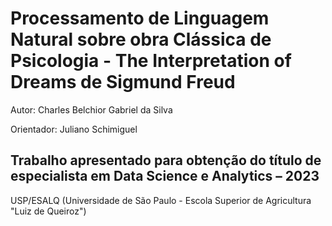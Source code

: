 # Processamento de Linguagem Natural sobre obra Clássica de Psicologia - The Interpretation of Dreams de Sigmund Freud

<p> Autor: Charles Belchior Gabriel da Silva </p>

<p> Orientador: Juliano Schimiguel </p>

## Trabalho apresentado para obtenção do título de especialista em Data Science e Analytics – 2023

<p> USP/ESALQ (Universidade de São Paulo - Escola Superior de Agricultura "Luiz de Queiroz") </p>
